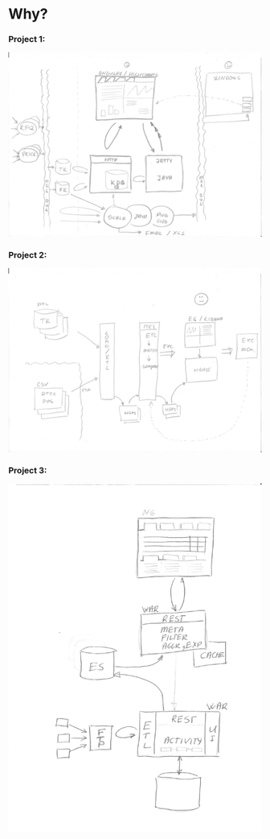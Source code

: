 # Why?

### Project 1:

![alt text](docs/images/1.jpg "Project 1 Components")


### Project 2:

![alt text](docs/images/2.jpg "Project 2 Components")
 
### Project 3:

![alt text](docs/images/3.jpg "Project 3 Components")
